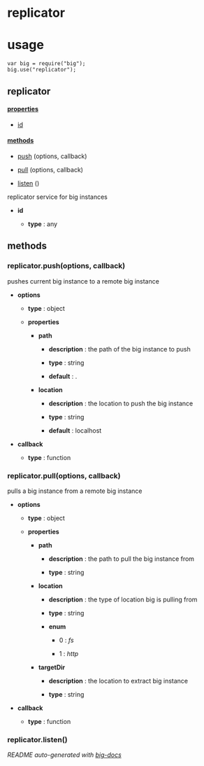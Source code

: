 # replicator


# usage

    var big = require("big");
    big.use("replicator");

## replicator

#### [properties](#replicator-properties)

  - [id](#replicator-properties-id)


#### [methods](#replicator-methods)

  - [push](#replicator-methods-push) (options, callback)

  - [pull](#replicator-methods-pull) (options, callback)

  - [listen](#replicator-methods-listen) ()


replicator service for big instances

- **id** 

  - **type** : any


<a name="replicator-methods"></a> 

## methods 

<a name="replicator-methods-push"></a> 

### replicator.push(options, callback)

pushes current big instance to a remote big instance

- **options** 

  - **type** : object

  - **properties**

    - **path** 

      - **description** : the path of the big instance to push

      - **type** : string

      - **default** : .

    - **location** 

      - **description** : the location to push the big instance

      - **type** : string

      - **default** : localhost

- **callback** 

  - **type** : function

<a name="replicator-methods-pull"></a> 

### replicator.pull(options, callback)

pulls a big instance from a remote big instance

- **options** 

  - **type** : object

  - **properties**

    - **path** 

      - **description** : the path to pull the big instance from

      - **type** : string

    - **location** 

      - **description** : the type of location big is pulling from

      - **type** : string

      - **enum**

        - 0 : *fs*

        - 1 : *http*

    - **targetDir** 

      - **description** : the location to extract big instance

      - **type** : string

- **callback** 

  - **type** : function

<a name="replicator-methods-listen"></a> 

### replicator.listen()


*README auto-generated with [big-docs](https://github.com/bigcompany/big/tree/master/resources/docs)*